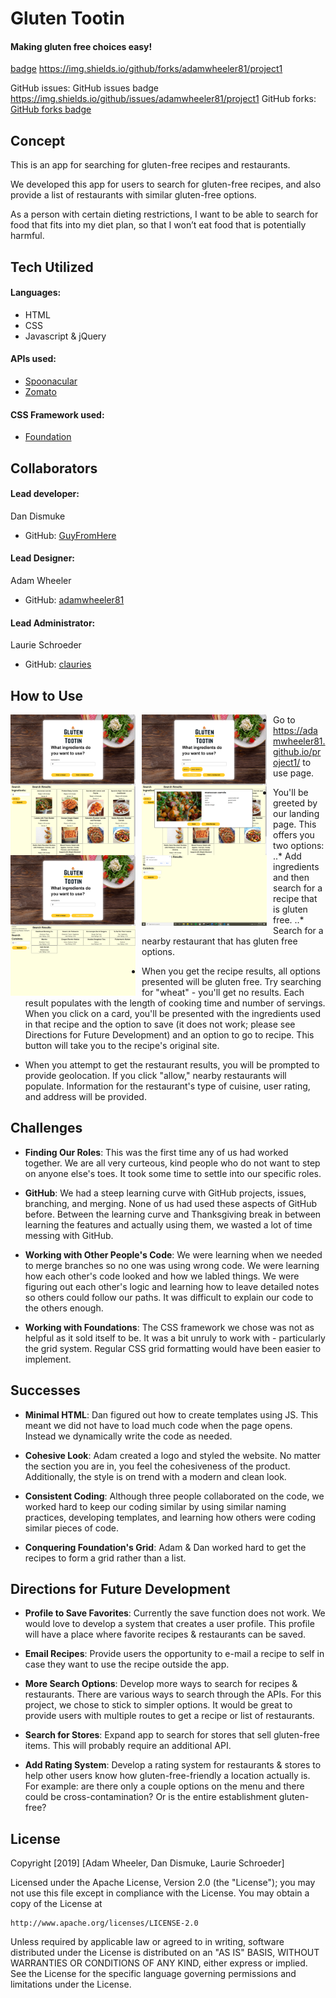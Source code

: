 # Gluten Tootin
#### Making gluten free choices easy!

[badge](https://img.shields.io/github/issues/adamwheeler81/project1)  https://img.shields.io/github/forks/adamwheeler81/project1

GitHub issues:	GitHub issues badge	https://img.shields.io/github/issues/adamwheeler81/project1
GitHub forks:	[GitHub forks badge](https://img.shields.io/github/forks/adamwheeler81/project1)

## Concept
This is an app for searching for gluten-free recipes and restaurants.

We developed this app for users to search for gluten-free recipes, and also provide a list of restaurants with similar gluten-free options.

As a person with certain dieting restrictions, I want to be able to search for food that fits into my diet plan, so that I won’t eat food that is potentially harmful.


## Tech Utilized
#### Languages: 
* HTML
* CSS
* Javascript & jQuery

#### APIs used:
* [Spoonacular](https://spoonacular.com/food-api)
* [Zomato](https://developers.zomato.com/api/v2.1/)

#### CSS Framework used:
* [Foundation](https://foundation.zurb.com/)


## Collaborators
#### Lead developer: 
Dan Dismuke 
* GitHub: [GuyFromHere](https://github.com/GuyFromHere)

#### Lead Designer: 
Adam Wheeler
* GitHub: [adamwheeler81](https://github.com/adamwheeler81)

#### Lead Administrator: 
Laurie Schroeder
* GitHub: [clauries](https://github.com/clauries)


## How to Use
<img src="assets/images/capture-landing-page-start.png" alt="Landing Page" style="float: left; margin-right: 10px;" width="200"/><img src="assets/images/capture-landing-page-search-recipe.png" alt="Landing Page: search for recipes by ingredients" style="float: left; margin-right: 10px;" width="200"/><img src="assets/images/capture-recipes-results.png" alt="Recipe Results Page" style="float: left; margin-right: 10px;" width="200"/><img src="assets/images/capture-recipes-card.png" alt="Recipe Card" style="float: left; margin-right: 10px;" width="200"/><img src="assets/images/capture-landing-page-search-restaurant.png" alt="Landing Page: search for restaurants near you" style="float: left; margin-right: 10px;" width="200"/><img src="assets/images/capture-restaurants-give-location.png" alt="Give permission to use location" style="float: left; margin-right: 10px;" width="200"/><img src="assets/images/capture-restaurants-results.png" alt="Restaurant Results Page" style="float: left; margin-right: 10px;" width="200"/>

* Go to https://adamwheeler81.github.io/project1/ to use page.

* You'll be greeted by our landing page. This offers you two options:
..* Add ingredients and then search for a recipe that is gluten free.
..* Search for a nearby restaurant that has gluten free options.

* When you get the recipe results, all options presented will be gluten free. Try searching for "wheat" - you'll get no results. Each result populates with the length of cooking time and number of servings. When you click on a card, you'll be presented with the ingredients used in that recipe and the option to save (it does not work; please see Directions for Future Development) and an option to go to recipe. This button will take you to the recipe's original site. 

* When you attempt to get the restaurant results, you will be prompted to provide geolocation. If you click "allow," nearby restaurants will populate. Information for the restaurant's type of cuisine, user rating, and address will be provided. 


## Challenges
* **Finding Our Roles**: This was the first time any of us had worked together. We are all very curteous, kind people who do not want to step on anyone else's toes. It took some time to settle into our specific roles.

* **GitHub**: We had a steep learning curve with GitHub projects, issues, branching, and merging. None of us had used these aspects of GitHub before. Between the learning curve and Thanksgiving break in between learning the features and actually using them, we wasted a lot of time messing with GitHub. 

* **Working with Other People's Code**: We were learning when we needed to merge branches so no one was using wrong code. We were learning how each other's code looked and how we labled things. We were figuring out each other's logic and learning how to leave detailed notes so others could follow our paths. It was difficult to explain our code to the others enough.

* **Working with Foundations**: The CSS framework we chose was not as helpful as it sold itself to be. It was a bit unruly to work with - particularly the grid system. Regular CSS grid formatting would have been easier to implement. 


## Successes
* **Minimal HTML**: Dan figured out how to create templates using JS. This meant we did not have to load much code when the page opens. Instead we dynamically write the code as needed. 

* **Cohesive Look**: Adam created a logo and styled the website. No matter the section you are in, you feel the cohesiveness of the product. Additionally, the style is on trend with a modern and clean look.

* **Consistent Coding**: Although three people collaborated on the code, we worked hard to keep our coding similar by using similar naming practices, developing templates, and learning how others were coding similar pieces of code.

* **Conquering Foundation's Grid**: Adam & Dan worked hard to get the recipes to form a grid rather than a list.


## Directions for Future Development
* **Profile to Save Favorites**: Currently the save function does not work. We would love to develop a system that creates a user profile. This profile will have a place where favorite recipes & restaurants can be saved. 

* **Email Recipes**: Provide users the opportunity to e-mail a recipe to self in case they want to use the recipe outside the app. 

* **More Search Options**: Develop more ways to search for recipes & restaurants. There are various ways to search through the APIs. For this project, we chose to stick to simpler options. It would be great to provide users with multiple routes to get a recipe or list of restaurants.

* **Search for Stores**: Expand app to search for stores that sell gluten-free items. This will probably require an additional API.

* **Add Rating System**: Develop a rating system for restaurants & stores to help other users know how gluten-free-friendly a location actually is. For example: are there only a couple options on the menu and there could be cross-contamination? Or is the entire establishment gluten-free?

## License
Copyright [2019] [Adam Wheeler, Dan Dismuke, Laurie Schroeder]

Licensed under the Apache License, Version 2.0 (the "License");
you may not use this file except in compliance with the License.
You may obtain a copy of the License at

    http://www.apache.org/licenses/LICENSE-2.0

Unless required by applicable law or agreed to in writing, software
distributed under the License is distributed on an "AS IS" BASIS,
WITHOUT WARRANTIES OR CONDITIONS OF ANY KIND, either express or implied.
See the License for the specific language governing permissions and
limitations under the License.